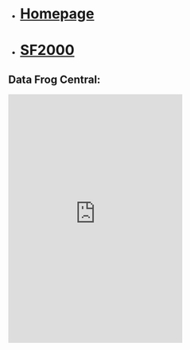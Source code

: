 - # [Homepage](https://trademarked69.github.io/)  
- # [SF2000](https://trademarked69.github.io/sf2000)  

## Data Frog Central:  
<iframe src="https://discord.com/widget?id=1390929464203935825&theme=dark" width="350" height="500" allowtransparency="true" frameborder="0" sandbox="allow-popups allow-popups-to-escape-sandbox allow-same-origin allow-scripts"></iframe>
